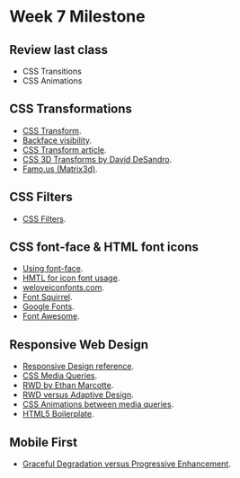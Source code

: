 Week 7 Milestone
==========

## Review last class

* CSS Transitions
* CSS Animations

## CSS Transformations

* [CSS Transform](https://developer.mozilla.org/es/docs/Web/CSS/transform).
* [Backface visibility](https://developer.mozilla.org/es/docs/Web/CSS/backface-visibility).
* [CSS Transform article](http://css-tricks.com/almanac/properties/t/transform/).
* [CSS 3D Transforms by David DeSandro](http://desandro.github.io/3dtransforms/).
* [Famo.us (Matrix3d)](http://famo.us/).

## CSS Filters

* [CSS Filters](https://developer.mozilla.org/en-US/docs/Web/CSS/filter).

## CSS font-face & HTML font icons

* [Using font-face](http://css-tricks.com/snippets/css/using-font-face/).
* [HMTL for icon font usage](http://css-tricks.com/html-for-icon-font-usage/).
* [weloveiconfonts.com](http://weloveiconfonts.com/).
* [Font Squirrel](http://www.fontsquirrel.com/tools/webfont-generator).
* [Google Fonts](https://www.google.com/fonts).
* [Font Awesome](http://fortawesome.github.io/Font-Awesome/).

## Responsive Web Design

* [Responsive Design reference](https://developer.mozilla.org/en-US/docs/Web_Development/Mobile/Responsive_design).
* [CSS Media Queries](https://developer.mozilla.org/en-US/docs/Web/Guide/CSS/Media_queries).
* [RWD by Ethan Marcotte](http://alistapart.com/article/responsive-web-design).
* [RWD versus Adaptive Design](https://developer.mozilla.org/en-US/Apps/Design/UI_layout_basics/Responsive_design_versus_adaptive_design?search=responsive+design).
* [CSS Animations between media queries](http://davidwalsh.name/animate-media-queries).
* [HTML5 Boilerplate](https://html5boilerplate.com/).

## Mobile First

* [Graceful Degradation versus Progressive Enhancement](http://designshack.net/articles/css/mobilefirst/).